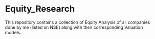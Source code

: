 # Equity_Research
This repository contains a collection of Equity Analysis of all companies done by me (listed on NSE) along with their corresponding Valuation models. 
